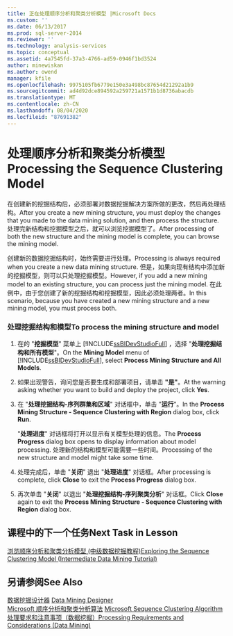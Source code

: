 ```yaml
---
title: 正在处理顺序分析和聚类分析模型 |Microsoft Docs
ms.custom: ''
ms.date: 06/13/2017
ms.prod: sql-server-2014
ms.reviewer: ''
ms.technology: analysis-services
ms.topic: conceptual
ms.assetid: 4a7545fd-37a3-4766-ad59-0946f1bd3524
author: minewiskan
ms.author: owend
manager: kfile
ms.openlocfilehash: 9975105fb6779e150e3a498bc87654d21292a1b9
ms.sourcegitcommit: ad4d92dce894592a259721a1571b1d8736abacdb
ms.translationtype: MT
ms.contentlocale: zh-CN
ms.lasthandoff: 08/04/2020
ms.locfileid: "87691382"
---
```

# <a name="processing-the-sequence-clustering-model"></a><span data-ttu-id="31b00-102">处理顺序分析和聚类分析模型</span><span class="sxs-lookup"><span data-stu-id="31b00-102">Processing the Sequence Clustering Model</span></span>
  <span data-ttu-id="31b00-103">在创建新的挖掘结构后，必须部署对数据挖掘解决方案所做的更改，然后再处理结构。</span><span class="sxs-lookup"><span data-stu-id="31b00-103">After you create a new mining structure, you must deploy the changes that you made to the data mining solution, and then process the structure.</span></span> <span data-ttu-id="31b00-104">处理完新结构和挖掘模型之后，就可以浏览挖掘模型了。</span><span class="sxs-lookup"><span data-stu-id="31b00-104">After processing of both the new structure and the mining model is complete, you can browse the mining model.</span></span>  
  
 <span data-ttu-id="31b00-105">创建新的数据挖掘结构时，始终需要进行处理。</span><span class="sxs-lookup"><span data-stu-id="31b00-105">Processing is always required when you create a new data mining structure.</span></span> <span data-ttu-id="31b00-106">但是，如果向现有结构中添加新的挖掘模型，则可以只处理挖掘模型。</span><span class="sxs-lookup"><span data-stu-id="31b00-106">However, if you add a new mining model to an existing structure, you can process just the mining model.</span></span> <span data-ttu-id="31b00-107">在此例中，由于您创建了新的挖掘结构和挖掘模型，因此必须处理两者。</span><span class="sxs-lookup"><span data-stu-id="31b00-107">In this scenario, because you have created a new mining structure and a new mining model, you must process both.</span></span>  
  
### <a name="to-process-the-mining-structure-and-model"></a><span data-ttu-id="31b00-108">处理挖掘结构和模型</span><span class="sxs-lookup"><span data-stu-id="31b00-108">To process the mining structure and model</span></span>  
  
1.  <span data-ttu-id="31b00-109">在的 "**挖掘模型**" 菜单上 [!INCLUDE[ssBIDevStudioFull](../includes/ssbidevstudiofull-md.md)] ，选择 "**处理挖掘结构和所有模型**"。</span><span class="sxs-lookup"><span data-stu-id="31b00-109">On the **Mining Model** menu of [!INCLUDE[ssBIDevStudioFull](../includes/ssbidevstudiofull-md.md)], select **Process Mining Structure and All Models**.</span></span>  
  
2.  <span data-ttu-id="31b00-110">如果出现警告，询问您是否要生成和部署项目，请单击 **"是"**。</span><span class="sxs-lookup"><span data-stu-id="31b00-110">At the warning asking whether you want to build and deploy the project, click **Yes**.</span></span>  
  
3.  <span data-ttu-id="31b00-111">在 "**处理挖掘结构-序列群集和区域**" 对话框中，单击 "**运行**"。</span><span class="sxs-lookup"><span data-stu-id="31b00-111">In the **Process Mining Structure - Sequence Clustering with Region** dialog box, click **Run**.</span></span>  
  
     <span data-ttu-id="31b00-112">"**处理进度**" 对话框将打开以显示有关模型处理的信息。</span><span class="sxs-lookup"><span data-stu-id="31b00-112">The **Process Progress** dialog box opens to display information about model processing.</span></span> <span data-ttu-id="31b00-113">处理新的结构和模型可能需要一些时间。</span><span class="sxs-lookup"><span data-stu-id="31b00-113">Processing of the new structure and model might take some time.</span></span>  
  
4.  <span data-ttu-id="31b00-114">处理完成后，单击 "**关闭**" 退出 "**处理进度**" 对话框。</span><span class="sxs-lookup"><span data-stu-id="31b00-114">After processing is complete, click **Close** to exit the **Process Progress** dialog box.</span></span>  
  
5.  <span data-ttu-id="31b00-115">再次单击 "**关闭**" 以退出 "**处理挖掘结构-序列聚类分析**" 对话框。</span><span class="sxs-lookup"><span data-stu-id="31b00-115">Click **Close** again to exit the **Process Mining Structure - Sequence Clustering with Region** dialog box.</span></span>  
  
## <a name="next-task-in-lesson"></a><span data-ttu-id="31b00-116">课程中的下一个任务</span><span class="sxs-lookup"><span data-stu-id="31b00-116">Next Task in Lesson</span></span>  
 [<span data-ttu-id="31b00-117">浏览顺序分析和聚类分析模型 &#40;中级数据挖掘教程&#41;</span><span class="sxs-lookup"><span data-stu-id="31b00-117">Exploring the Sequence Clustering Model &#40;Intermediate Data Mining Tutorial&#41;</span></span>](../../2014/tutorials/exploring-the-sequence-clustering-model-intermediate-data-mining-tutorial.md)  
  
## <a name="see-also"></a><span data-ttu-id="31b00-118">另请参阅</span><span class="sxs-lookup"><span data-stu-id="31b00-118">See Also</span></span>  
 <span data-ttu-id="31b00-119">[数据挖掘设计器](../../2014/analysis-services/data-mining/data-mining-designer.md) </span><span class="sxs-lookup"><span data-stu-id="31b00-119">[Data Mining Designer](../../2014/analysis-services/data-mining/data-mining-designer.md) </span></span>  
 <span data-ttu-id="31b00-120">[Microsoft 顺序分析和聚类分析算法](../../2014/analysis-services/data-mining/microsoft-sequence-clustering-algorithm.md) </span><span class="sxs-lookup"><span data-stu-id="31b00-120">[Microsoft Sequence Clustering Algorithm](../../2014/analysis-services/data-mining/microsoft-sequence-clustering-algorithm.md) </span></span>  
 [<span data-ttu-id="31b00-121">处理要求和注意事项（数据挖掘）</span><span class="sxs-lookup"><span data-stu-id="31b00-121">Processing Requirements and Considerations &#40;Data Mining&#41;</span></span>](../../2014/analysis-services/data-mining/processing-requirements-and-considerations-data-mining.md)  
  
  
